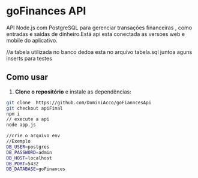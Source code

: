 #  goFinances API

API Node.js com PostgreSQL para gerenciar transações financeiras , como entradas e saídas de dinheiro.Está api esta conectada as versoes web e mobile do aplicativo.

//a tabela utilizada no banco dedoa esta no arquivo tabela.sql juntoa aguns inserts para testes 
##  Como usar

1. **Clone o repositório** e instale as dependências:

```bash
git clone  https://github.com/DominiAcco/goFianncesApi
git checkout apiFinal
npm i
// execute a api
node app.js

//crie o arquivo env
//Exemplo
DB_USER=postgres
DB_PASSWORD=admin
DB_HOST=localhost
DB_PORT=5432
DB_DATABASE=goFinances 
